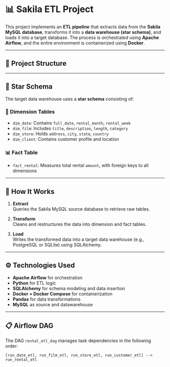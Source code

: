 # 📊 Sakila ETL Project

This project implements an **ETL pipeline** that extracts data from the **Sakila MySQL database**, transforms it into a **data warehouse (star schema)**, and loads it into a target database. The process is orchestrated using **Apache Airflow**, and the entire environment is containerized using **Docker**.

---

## 📁 Project Structure


---

## 🧱 Star Schema

The target data warehouse uses a **star schema** consisting of:

### 📐 Dimension Tables

- `dim_date`: Contains `full_date`, `rental_month`, `rental_week`
- `dim_film`: Includes `title`, `description`, `length`, `category`
- `dim_store`: Holds `address`, `city`, `state`, `country`
- `dim_client`: Contains customer profile and location

### 📊 Fact Table

- `fact_rental`: Measures total rental `amount`, with foreign keys to all dimensions

---

## 🚀 How It Works

1. **Extract**  
   Queries the Sakila MySQL source database to retrieve raw tables.

2. **Transform**  
   Cleans and restructures the data into dimension and fact tables.

3. **Load**  
   Writes the transformed data into a target data warehouse (e.g., PostgreSQL or SQLite) using SQLAlchemy.

---

## ⚙️ Technologies Used

- **Apache Airflow** for orchestration
- **Python** for ETL logic
- **SQLAlchemy** for schema modeling and data insertion
- **Docker + Docker Compose** for containerization
- **Pandas** for data transformations
- **MySQL** as source and datawarehouse
---

## 📋 Airflow DAG

The DAG `rental_etl_dag` manages task dependencies in the following order:

```text
[run_date_etl, run_film_etl, run_store_etl, run_customer_etl] --> run_rental_etl

